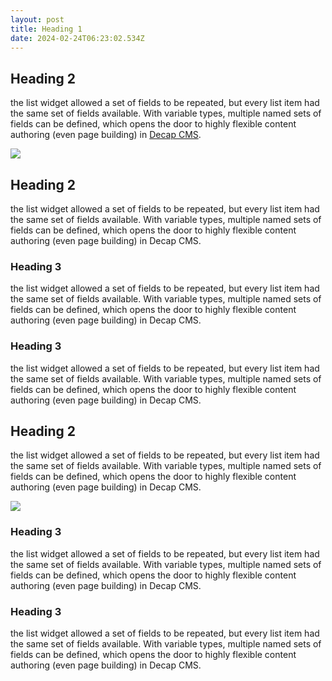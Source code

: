 ```yaml
---
layout: post
title: Heading 1
date: 2024-02-24T06:23:02.534Z
---
```

## Heading 2

the list widget allowed a set of fields to be repeated, but every list item had the same set of fields available. With variable types, multiple named sets of fields can be defined, which opens the door to highly flexible content authoring (even page building) in [Decap CMS](https://decapcms.org/). 

![](https://decapcms.org/img/og-image.jpg)

## Heading 2

the list widget allowed a set of fields to be repeated, but every list item had the same set of fields available. With variable types, multiple named sets of fields can be defined, which opens the door to highly flexible content authoring (even page building) in Decap CMS. 

### Heading 3

the list widget allowed a set of fields to be repeated, but every list item had the same set of fields available. With variable types, multiple named sets of fields can be defined, which opens the door to highly flexible content authoring (even page building) in Decap CMS. 

### Heading 3

the list widget allowed a set of fields to be repeated, but every list item had the same set of fields available. With variable types, multiple named sets of fields can be defined, which opens the door to highly flexible content authoring (even page building) in Decap CMS. 

## Heading 2

the list widget allowed a set of fields to be repeated, but every list item had the same set of fields available. With variable types, multiple named sets of fields can be defined, which opens the door to highly flexible content authoring (even page building) in Decap CMS. 

![](https://images.prismic.io/staticmania/6579a976531ac2845a2635b4_Review-of-Decap-CMS.jpg?auto=format,compress)

### Heading 3 

the list widget allowed a set of fields to be repeated, but every list item had the same set of fields available. With variable types, multiple named sets of fields can be defined, which opens the door to highly flexible content authoring (even page building) in Decap CMS. 

### Heading 3 

the list widget allowed a set of fields to be repeated, but every list item had the same set of fields available. With variable types, multiple named sets of fields can be defined, which opens the door to highly flexible content authoring (even page building) in Decap CMS.

